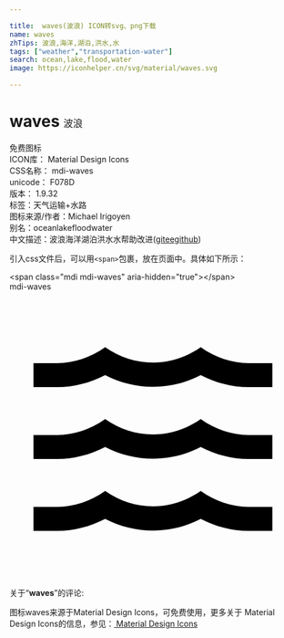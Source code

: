 ```yaml
---

title:  waves(波浪) ICON转svg、png下载
name: waves
zhTips: 波浪,海洋,湖泊,洪水,水
tags: ["weather","transportation-water"]
search: ocean,lake,flood,water
image: https://iconhelper.cn/svg/material/waves.svg

---
```


# waves  <small style="font-size: 60%;font-weight: 100">波浪</small>


<div class="detail-page">
<p>
<span><span class="badge-success badge">免费图标</span> </span>
<br/>
<span>
ICON库：
<span class="badge-secondary badge">Material Design Icons</span> 
</span>
<br/>
<span>
CSS名称：
<span class="badge-secondary badge">mdi-waves</span> 
</span>
<br/>
<span>
unicode：
<span class="badge-secondary badge">F078D</span> 
<copy-btn content='F078D' btn-title=""></copy-btn>
<copy-btn :content='String.fromCodePoint(parseInt("F078D", 16))' btn-title="复制U"></copy-btn>
</span>
<br/>
<span>
版本：
<span class="badge-secondary badge">1.9.32</span> 
</span><br/><span>标签：<span class="badge-light badge"><router-link to="/tags/weather.html">天气</router-link></span><span class="badge-light badge"><router-link to="/tags/transportation-water.html">运输+水路</router-link></span></span>
<br/>
<span>图标来源/作者：<span class="badge-light badge">Michael Irigoyen</span></span> 
<br/>
<span>别名：<span class="badge-light badge">ocean</span><span class="badge-light badge">lake</span><span class="badge-light badge">flood</span><span class="badge-light badge">water</span></span><br/><span class="zh-detail">中文描述：<span class="badge-primary badge">波浪</span><span class="badge-primary badge">海洋</span><span class="badge-primary badge">湖泊</span><span class="badge-primary badge">洪水</span><span class="badge-primary badge">水</span><span class="help-link"><span>帮助改进</span>(<a href="https://gitee.com/liuwave/icon-helper/edit/master/json/material/waves.json" target="_blank" rel="noopener noreferrer">gitee</a><a href="https://github.com/liuwave/icon-helper/edit/master/json/material/waves.json" target="_blank" rel="noopener noreferrer">github</a></span>)</span><br/>
</p>
</div>
<div class="alert alert-dark">
  <i class="mdi mdi-waves mdi-48px"></i>
  <i class="mdi mdi-waves mdi-36px"></i>
  <i class="mdi mdi-waves mdi-24px"></i>
  <i class="mdi mdi-waves mdi-18px"></i>
</div>
<div>
  <p>引入css文件后，可以用<code>&lt;span&gt;</code>包裹，放在页面中。具体如下所示：    
  </p>
  <div class="alert alert-primary" style="font-size: 14px">
    &lt;span class="mdi mdi-waves" aria-hidden="true"&gt;&lt;/span&gt;
    <copy-btn content='<span class="mdi mdi-waves" aria-hidden="true"></span>'></copy-btn>
  </div>
  <div class="alert alert-secondary">
    <i class="mdi mdi-waves"
    style="font-size: 24px"
    aria-hidden="true"></i> mdi-waves
    <copy-btn content="mdi-waves" btn-title="复制图标名称"></copy-btn>
  </div>
</div>
<div id="svg" class="svg-wrap">
<svg xmlns="http://www.w3.org/2000/svg" viewBox="0 0 24 24"><path d="M20,12H22V14H20C18.62,14 17.26,13.65 16,13C13.5,14.3 10.5,14.3 8,13C6.74,13.65 5.37,14 4,14H2V12H4C5.39,12 6.78,11.53 8,10.67C10.44,12.38 13.56,12.38 16,10.67C17.22,11.53 18.61,12 20,12M20,6H22V8H20C18.62,8 17.26,7.65 16,7C13.5,8.3 10.5,8.3 8,7C6.74,7.65 5.37,8 4,8H2V6H4C5.39,6 6.78,5.53 8,4.67C10.44,6.38 13.56,6.38 16,4.67C17.22,5.53 18.61,6 20,6M20,18H22V20H20C18.62,20 17.26,19.65 16,19C13.5,20.3 10.5,20.3 8,19C6.74,19.65 5.37,20 4,20H2V18H4C5.39,18 6.78,17.53 8,16.67C10.44,18.38 13.56,18.38 16,16.67C17.22,17.53 18.61,18 20,18Z" /></svg>
</div>
<detail full-name='mdi-waves'></detail>
<div class="icon-detail__container">
<p>关于“<b>waves</b>”的评论:</p>
</div>
<Vssue title="关于“waves”的评论" />    
<div><p>图标waves来源于Material Design Icons，可免费使用，更多关于 Material Design Icons的信息，参见：<a target="_blank" href="https://iconhelper.cn/material.html"> Material Design Icons</a>
</p></div>
